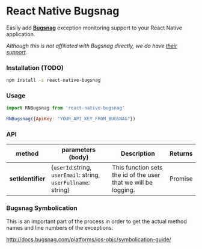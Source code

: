 # React Native Bugsnag

Easily add **[Bugsnag](https://bugsnag.com/)** exception monitoring support to your React Native application.

_Although this is not affiliated with Bugsnag directly, we do have [their support](https://twitter.com/bugsnag/status/749027008085045252)._

### Installation (TODO)

```bash
npm install -s react-native-bugsnag
```


### Usage

```js
import RNBugsnag from 'react-native-bugsnag'

RNBugsnag({ApiKey: "YOUR_API_KEY_FROM_BUGSNAG"})
```


### API

| method | parameters (body) | Description | Returns|
|---------------|-------------------------------------------------|--------------------------------------------------------------|-----|
| **setIdentifier** | {`userId`:string, `userEmail`: string, `userFullname`: string} |  This function sets the id of the user that we will be logging.| Promise |



### Bugsnag Symbolication

This is an important part of the process in order to get the actual method names and line numbers of the exceptions.

http://docs.bugsnag.com/platforms/ios-objc/symbolication-guide/
